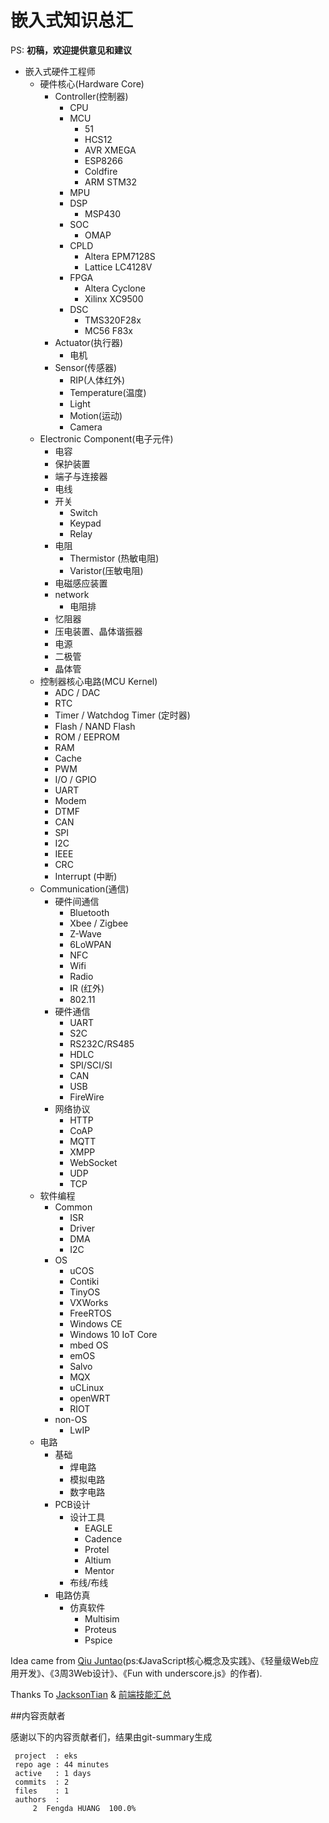 # 嵌入式知识总汇

PS: **初稿，欢迎提供意见和建议**

- 嵌入式硬件工程师
  - 硬件核心(Hardware Core)
    - Controller(控制器)
      - CPU
      - MCU
        - 51
        - HCS12
        - AVR XMEGA
        - ESP8266
        - Coldfire
        - ARM STM32
      - MPU
      - DSP
        - MSP430
      - SOC
        - OMAP
      - CPLD
        - Altera EPM7128S
        - Lattice LC4128V
      - FPGA
        - Altera Cyclone
        - Xilinx XC9500
      - DSC
        - TMS320F28x
        - MC56 F83x
    - Actuator(执行器)
      - 电机
    - Sensor(传感器)
      - RIP(人体红外)
      - Temperature(温度)
      - Light
      - Motion(运动)
      - Camera
  - Electronic Component(电子元件)
    - 电容
    - 保护装置
    - 端子与连接器
    - 电线
    - 开关
      - Switch
      - Keypad
      - Relay
    - 电阻
      - Thermistor (热敏电阻)
      - Varistor(压敏电阻)
    - 电磁感应装置
    - network
      - 电阻排
    - 忆阻器
    - 压电装置、晶体谐振器
    - 电源
    - 二极管
    - 晶体管
  - 控制器核心电路(MCU Kernel)
    - ADC / DAC
    - RTC
    - Timer / Watchdog Timer (定时器)
    - Flash / NAND Flash
    - ROM / EEPROM
    - RAM
    - Cache
    - PWM
    - I/O / GPIO
    - UART
    - Modem
    - DTMF
    - CAN
    - SPI
    - I2C
    - IEEE
    - CRC
    - Interrupt (中断)
  - Communication(通信)
    - 硬件间通信
      - Bluetooth
      - Xbee / Zigbee
      - Z-Wave
      - 6LoWPAN
      - NFC
      - Wifi
      - Radio
      - IR (红外)
      - 802.11
    - 硬件通信
      - UART
      - S2C
      - RS232C/RS485
      - HDLC
      - SPI/SCI/SI
      - CAN
      - USB
      - FireWire
    - 网络协议
      - HTTP
      - CoAP
      - MQTT
      - XMPP
      - WebSocket
      - UDP
      - TCP
  - 软件编程
    - Common
      - ISR
      - Driver
      - DMA
      - I2C
    - OS
      - uCOS
      - Contiki
      - TinyOS
      - VXWorks
      - FreeRTOS
      - Windows CE
      - Windows 10 IoT Core
      - mbed OS
      - emOS
      - Salvo
      - MQX
      - uCLinux
      - openWRT
      - RIOT
    - non-OS
      - LwIP
  - 电路
    - 基础
      - 焊电路
      - 模拟电路
      - 数字电路
    - PCB设计
      - 设计工具
        - EAGLE
        - Cadence
        - Protel
        - Altium
        - Mentor
      - 布线/布线
    - 电路仿真
      - 仿真软件
        - Multisim
        - Proteus
        - Pspice
  


Idea came from [Qiu Juntao](http://icodeit.org/)(ps:《JavaScript核心概念及实践》、《轻量级Web应用开发》、《3周3Web设计》、《Fun with underscore.js》的作者).

Thanks To [JacksonTian](https://github.com/JacksonTian) & [前端技能汇总](https://github.com/JacksonTian/fks)

##内容贡献者

感谢以下的内容贡献者们，结果由git-summary生成

	 project  : eks
	 repo age : 44 minutes
	 active   : 1 days
	 commits  : 2
	 files    : 1
	 authors  :
	     2	Fengda HUANG  100.0%
